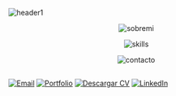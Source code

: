 ![header1](https://github.com/paaolaola/paaolaola/assets/134562846/545db639-8713-4394-be4d-922062d8b358)
<div>
<div align="center">
      
![sobremi](https://github.com/paaolaola/paaolaola/assets/134562846/56f458e7-5817-4611-82f4-7a703f6083e4)
</div>
<div align="center">
      
![skills](https://github.com/paaolaola/paaolaola/assets/134562846/277b6313-8380-447a-9139-1c36228ffdcb)
</div>

<div align="center">
      
![contacto](https://github.com/paaolaola/paaolaola/assets/134562846/4ffa917f-738f-4ba9-aecc-67b90c3c15cd)
</div>


## 

[![Email](https://img.shields.io/badge/Email-545454?style=for-the-badge&logo=gmail&logoColor=red&labelColor=2f2f2f)](mailto:paolagonzalez.contacto@gmail.com)
[![Portfolio](https://img.shields.io/badge/Portfolio-c17ad5?style=for-the-badge&logoColor=white&labelColor=%23c17ad5)](https://paolagonzalez.netlify.app)
[![Descargar CV](https://img.shields.io/badge/Descargar_CV-white?style=for-the-badge&logo=google-drive&logoColor=blue&labelColor=%23ffbd59&color=f9c77c)](https://drive.google.com/file/d/1QwBFIWGGQGgibayLczp69Q0_O9YjuXpW/view)
[![LinkedIn](https://img.shields.io/badge/LinkedIn-509eff?style=for-the-badge&logo=linkedin&logoColor=white&labelColor=blue)](https://www.linkedin.com/in/paola-gonzalez-guzman/)




</div>









